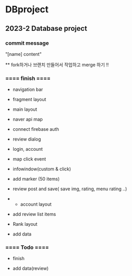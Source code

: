 # DBproject

## 2023-2 Database project

### commit message
"[name] content"

** fork하거나 브랜치 만들어서 작업하고 merge 하기 !!

### ==== finish ====

* navigation bar

* fragment layout

* main layout

* naver api map

* connect firebase auth

* review dialog

* login, account

* map click event

* infowindow(custom & click)

* add marker (50 items)

* review post and save( save img, rating, menu rating ..)

* * account layout

* add review list items

* Rank layout

* add data


### ==== Todo ====

* finish

* add data(review)

